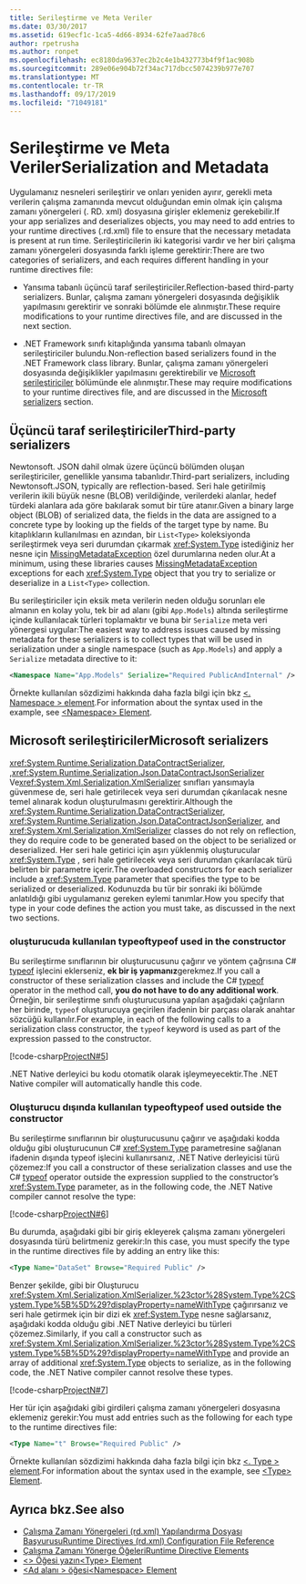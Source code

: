 ```yaml
---
title: Serileştirme ve Meta Veriler
ms.date: 03/30/2017
ms.assetid: 619ecf1c-1ca5-4d66-8934-62fe7aad78c6
author: rpetrusha
ms.author: ronpet
ms.openlocfilehash: ec8180da9637ec2b2c4e1b432773b4f9f1ac908b
ms.sourcegitcommit: 289e06e904b72f34ac717dbcc5074239b977e707
ms.translationtype: MT
ms.contentlocale: tr-TR
ms.lasthandoff: 09/17/2019
ms.locfileid: "71049181"
---
```

# <a name="serialization-and-metadata"></a><span data-ttu-id="e8251-102">Serileştirme ve Meta Veriler</span><span class="sxs-lookup"><span data-stu-id="e8251-102">Serialization and Metadata</span></span>

<span data-ttu-id="e8251-103">Uygulamanız nesneleri serileştirir ve onları yeniden ayırır, gerekli meta verilerin çalışma zamanında mevcut olduğundan emin olmak için çalışma zamanı yönergeleri (. RD. xml) dosyasına girişler eklemeniz gerekebilir.</span><span class="sxs-lookup"><span data-stu-id="e8251-103">If your app serializes and deserializes objects, you may need to add entries to your runtime directives (.rd.xml) file to ensure that the necessary metadata is present at run time.</span></span> <span data-ttu-id="e8251-104">Serileştiricilerin iki kategorisi vardır ve her biri çalışma zamanı yönergeleri dosyasında farklı işleme gerektirir:</span><span class="sxs-lookup"><span data-stu-id="e8251-104">There are two categories of serializers, and each requires different handling in your runtime directives file:</span></span>  
  
- <span data-ttu-id="e8251-105">Yansıma tabanlı üçüncü taraf serileştiriciler.</span><span class="sxs-lookup"><span data-stu-id="e8251-105">Reflection-based third-party serializers.</span></span> <span data-ttu-id="e8251-106">Bunlar, çalışma zamanı yönergeleri dosyasında değişiklik yapılmasını gerektirir ve sonraki bölümde ele alınmıştır.</span><span class="sxs-lookup"><span data-stu-id="e8251-106">These require modifications to your runtime directives file, and are discussed in the next section.</span></span>  
  
- <span data-ttu-id="e8251-107">.NET Framework sınıfı kitaplığında yansıma tabanlı olmayan serileştiriciler bulundu.</span><span class="sxs-lookup"><span data-stu-id="e8251-107">Non-reflection based serializers found in the .NET Framework class library.</span></span> <span data-ttu-id="e8251-108">Bunlar, çalışma zamanı yönergeleri dosyasında değişiklikler yapılmasını gerektirebilir ve [Microsoft serileştiriciler](#Microsoft) bölümünde ele alınmıştır.</span><span class="sxs-lookup"><span data-stu-id="e8251-108">These may require modifications to your runtime directives file, and are discussed in the [Microsoft serializers](#Microsoft) section.</span></span>  
  
<a name="ThirdParty"></a>
## <a name="third-party-serializers"></a><span data-ttu-id="e8251-109">Üçüncü taraf serileştiriciler</span><span class="sxs-lookup"><span data-stu-id="e8251-109">Third-party serializers</span></span>

 <span data-ttu-id="e8251-110">Newtonsoft. JSON dahil olmak üzere üçüncü bölümden oluşan serileştiriciler, genellikle yansıma tabanlıdır.</span><span class="sxs-lookup"><span data-stu-id="e8251-110">Third-part serializers, including Newtonsoft.JSON, typically are reflection-based.</span></span> <span data-ttu-id="e8251-111">Seri hale getirilmiş verilerin ikili büyük nesne (BLOB) verildiğinde, verilerdeki alanlar, hedef türdeki alanlara ada göre bakılarak somut bir türe atanır.</span><span class="sxs-lookup"><span data-stu-id="e8251-111">Given a binary large object (BLOB) of serialized data, the fields in the data are assigned to a concrete type by looking up the fields of the target type by name.</span></span> <span data-ttu-id="e8251-112">Bu kitaplıkların kullanılması en azından, bir `List<Type>` koleksiyonda serileştirmek veya seri durumdan çıkarmak <xref:System.Type> istediğiniz her nesne için [MissingMetadataException](missingmetadataexception-class-net-native.md) özel durumlarına neden olur.</span><span class="sxs-lookup"><span data-stu-id="e8251-112">At a minimum, using these libraries causes [MissingMetadataException](missingmetadataexception-class-net-native.md) exceptions for each <xref:System.Type> object that you try to serialize or deserialize in a `List<Type>` collection.</span></span>  
  
 <span data-ttu-id="e8251-113">Bu serileştiriciler için eksik meta verilerin neden olduğu sorunları ele almanın en kolay yolu, tek bir ad alanı (gibi `App.Models`) altında serileştirme içinde kullanılacak türleri toplamaktır ve buna bir `Serialize` meta veri yönergesi uygular:</span><span class="sxs-lookup"><span data-stu-id="e8251-113">The easiest way to address issues caused by missing metadata for these serializers is to collect types that will be used in serialization under a single namespace (such as `App.Models`) and apply a `Serialize` metadata directive to it:</span></span>  
  
```xml  
<Namespace Name="App.Models" Serialize="Required PublicAndInternal" />  
```  
  
 <span data-ttu-id="e8251-114">Örnekte kullanılan sözdizimi hakkında daha fazla bilgi için bkz [ \<. Namespace > element](namespace-element-net-native.md).</span><span class="sxs-lookup"><span data-stu-id="e8251-114">For information about the syntax used in the example, see [\<Namespace> Element](namespace-element-net-native.md).</span></span>  
  
<a name="Microsoft"></a>
## <a name="microsoft-serializers"></a><span data-ttu-id="e8251-115">Microsoft serileştiriciler</span><span class="sxs-lookup"><span data-stu-id="e8251-115">Microsoft serializers</span></span>

 <span data-ttu-id="e8251-116"><xref:System.Runtime.Serialization.DataContractSerializer>, ,<xref:System.Runtime.Serialization.Json.DataContractJsonSerializer> Ve<xref:System.Xml.Serialization.XmlSerializer> sınıfları yansımayla güvenmese de, seri hale getirilecek veya seri durumdan çıkarılacak nesne temel alınarak kodun oluşturulmasını gerektirir.</span><span class="sxs-lookup"><span data-stu-id="e8251-116">Although the <xref:System.Runtime.Serialization.DataContractSerializer>, <xref:System.Runtime.Serialization.Json.DataContractJsonSerializer>, and <xref:System.Xml.Serialization.XmlSerializer> classes do not rely on reflection, they do require code to be generated based on the object to be serialized or deserialized.</span></span> <span data-ttu-id="e8251-117">Her seri hale getirici için aşırı yüklenmiş oluşturucular <xref:System.Type> , seri hale getirilecek veya seri durumdan çıkarılacak türü belirten bir parametre içerir.</span><span class="sxs-lookup"><span data-stu-id="e8251-117">The overloaded constructors for each serializer include a <xref:System.Type> parameter that specifies the type to be serialized or deserialized.</span></span> <span data-ttu-id="e8251-118">Kodunuzda bu tür bir sonraki iki bölümde anlatıldığı gibi uygulamanız gereken eylemi tanımlar.</span><span class="sxs-lookup"><span data-stu-id="e8251-118">How you specify that type in your code defines the action you must take, as discussed in the next two sections.</span></span>  
  
### <a name="typeof-used-in-the-constructor"></a><span data-ttu-id="e8251-119">oluşturucuda kullanılan typeof</span><span class="sxs-lookup"><span data-stu-id="e8251-119">typeof used in the constructor</span></span>

 <span data-ttu-id="e8251-120">Bu serileştirme sınıflarının bir oluşturucusunu çağırır ve yöntem çağrısına C# [typeof](../../csharp/language-reference/operators/type-testing-and-cast.md#typeof-operator) işlecini eklerseniz, **ek bir iş yapmanız**gerekmez.</span><span class="sxs-lookup"><span data-stu-id="e8251-120">If you call a constructor of these serialization classes and include the C# [typeof](../../csharp/language-reference/operators/type-testing-and-cast.md#typeof-operator) operator in the method call, **you do not have to do any additional work**.</span></span> <span data-ttu-id="e8251-121">Örneğin, bir serileştirme sınıfı oluşturucusuna yapılan aşağıdaki çağrıların her birinde, `typeof` oluşturucuya geçirilen ifadenin bir parçası olarak anahtar sözcüğü kullanılır.</span><span class="sxs-lookup"><span data-stu-id="e8251-121">For example, in each of the following calls to a serialization class constructor, the `typeof` keyword is used as part of the expression passed to the constructor.</span></span>  
  
 [!code-csharp[ProjectN#5](../../../samples/snippets/csharp/VS_Snippets_CLR/projectn/cs/serialize1.cs#5)]  
  
 <span data-ttu-id="e8251-122">.NET Native derleyici bu kodu otomatik olarak işleymeyecektir.</span><span class="sxs-lookup"><span data-stu-id="e8251-122">The .NET Native compiler will automatically handle this code.</span></span>  
  
### <a name="typeof-used-outside-the-constructor"></a><span data-ttu-id="e8251-123">Oluşturucu dışında kullanılan typeof</span><span class="sxs-lookup"><span data-stu-id="e8251-123">typeof used outside the constructor</span></span>

 <span data-ttu-id="e8251-124">Bu serileştirme sınıflarının bir oluşturucusunu çağırır ve aşağıdaki kodda olduğu gibi oluşturucunun C# [](../../csharp/language-reference/operators/type-testing-and-cast.md#typeof-operator) <xref:System.Type> parametresine sağlanan ifadenin dışında typeof işlecini kullanırsanız, .NET Native derleyicisi türü çözemez:</span><span class="sxs-lookup"><span data-stu-id="e8251-124">If you call a constructor of these serialization classes and use the C# [typeof](../../csharp/language-reference/operators/type-testing-and-cast.md#typeof-operator) operator outside the expression supplied to the constructor’s <xref:System.Type> parameter, as in the following code, the .NET Native compiler cannot resolve the type:</span></span>  
  
 [!code-csharp[ProjectN#6](../../../samples/snippets/csharp/VS_Snippets_CLR/projectn/cs/serialize1.cs#6)]  
  
 <span data-ttu-id="e8251-125">Bu durumda, aşağıdaki gibi bir giriş ekleyerek çalışma zamanı yönergeleri dosyasında türü belirtmeniz gerekir:</span><span class="sxs-lookup"><span data-stu-id="e8251-125">In this case, you must specify the type in the runtime directives file by adding an entry like this:</span></span>  
  
```xml  
<Type Name="DataSet" Browse="Required Public" />  
```  
  
 <span data-ttu-id="e8251-126">Benzer şekilde, gibi bir Oluşturucu <xref:System.Xml.Serialization.XmlSerializer.%23ctor%28System.Type%2CSystem.Type%5B%5D%29?displayProperty=nameWithType> çağırırsanız ve seri hale getirmek için bir dizi ek <xref:System.Type> nesne sağlarsanız, aşağıdaki kodda olduğu gibi .NET Native derleyici bu türleri çözemez.</span><span class="sxs-lookup"><span data-stu-id="e8251-126">Similarly, if you call a constructor such as <xref:System.Xml.Serialization.XmlSerializer.%23ctor%28System.Type%2CSystem.Type%5B%5D%29?displayProperty=nameWithType> and provide an array of additional <xref:System.Type> objects to serialize, as in the following code, the .NET Native compiler cannot resolve these types.</span></span>  
  
 [!code-csharp[ProjectN#7](../../../samples/snippets/csharp/VS_Snippets_CLR/projectn/cs/serialize1.cs#7)]  
  
 <span data-ttu-id="e8251-127">Her tür için aşağıdaki gibi girdileri çalışma zamanı yönergeleri dosyasına eklemeniz gerekir:</span><span class="sxs-lookup"><span data-stu-id="e8251-127">You must add entries such as the following for each type to the runtime directives file:</span></span>  
  
```xml  
<Type Name="t" Browse="Required Public" />  
```  
  
 <span data-ttu-id="e8251-128">Örnekte kullanılan sözdizimi hakkında daha fazla bilgi için bkz [ \<. Type > element](type-element-net-native.md).</span><span class="sxs-lookup"><span data-stu-id="e8251-128">For information about the syntax used in the example, see [\<Type> Element](type-element-net-native.md).</span></span>  
  
## <a name="see-also"></a><span data-ttu-id="e8251-129">Ayrıca bkz.</span><span class="sxs-lookup"><span data-stu-id="e8251-129">See also</span></span>

- [<span data-ttu-id="e8251-130">Çalışma Zamanı Yönergeleri (rd.xml) Yapılandırma Dosyası Başvurusu</span><span class="sxs-lookup"><span data-stu-id="e8251-130">Runtime Directives (rd.xml) Configuration File Reference</span></span>](runtime-directives-rd-xml-configuration-file-reference.md)
- [<span data-ttu-id="e8251-131">Çalışma Zamanı Yönerge Öğeleri</span><span class="sxs-lookup"><span data-stu-id="e8251-131">Runtime Directive Elements</span></span>](runtime-directive-elements.md)
- [<span data-ttu-id="e8251-132">\<> Öğesi yazın</span><span class="sxs-lookup"><span data-stu-id="e8251-132">\<Type> Element</span></span>](type-element-net-native.md)
- [<span data-ttu-id="e8251-133">\<Ad alanı > öğesi</span><span class="sxs-lookup"><span data-stu-id="e8251-133">\<Namespace> Element</span></span>](namespace-element-net-native.md)
